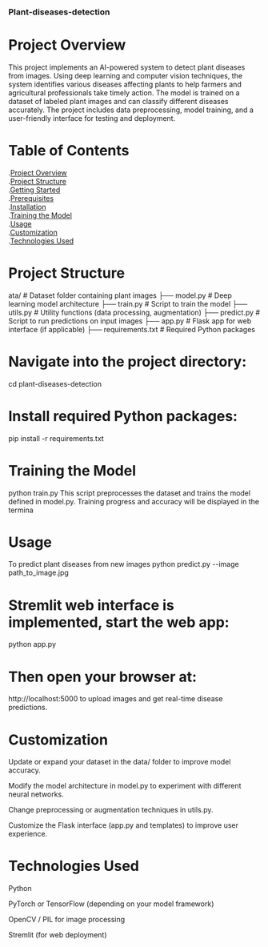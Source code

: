### Plant-diseases-detection
# Project Overview
This project implements an AI-powered system to detect plant diseases from images. Using deep learning and computer vision techniques, the system identifies various diseases affecting plants to help farmers and agricultural professionals take timely action.
The model is trained on a dataset of labeled plant images and can classify different diseases accurately. The project includes data preprocessing, model training, and a user-friendly interface for testing and deployment.
# Table of Contents
.[Project Overview](#project-overview)  
.[Project Structure](#project-structure)  
.[Getting Started](#getting-started)  
.[Prerequisites](#prerequisites)  
.[Installation](#installation)  
.[Training the Model](#training-the-model)  
.[Usage](#usage)  
.[Customization](#customization)  
.[Technologies Used](#technologies-used)  
# Project Structure
ata/ # Dataset folder containing plant images
├── model.py # Deep learning model architecture
├── train.py # Script to train the model
├── utils.py # Utility functions (data processing, augmentation)
├── predict.py # Script to run predictions on input images
├── app.py # Flask app for web interface (if applicable)
├── requirements.txt # Required Python packages

# Navigate into the project directory:
cd plant-diseases-detection
# Install required Python packages:
pip install -r requirements.txt
# Training the Model
python train.py
This script preprocesses the dataset and trains the model defined in model.py. Training progress and accuracy will be displayed in the termina
# Usage
To predict plant diseases from new images
python predict.py --image path_to_image.jpg
# Stremlit web interface is implemented, start the web app:
python app.py
# Then open your browser at:
http://localhost:5000
to upload images and get real-time disease predictions.

# Customization
Update or expand your dataset in the data/ folder to improve model accuracy.

Modify the model architecture in model.py to experiment with different neural networks.

Change preprocessing or augmentation techniques in utils.py.

Customize the Flask interface (app.py and templates) to improve user experience.
# Technologies Used
Python

PyTorch or TensorFlow (depending on your model framework)

OpenCV / PIL for image processing

Stremlit (for web deployment)



